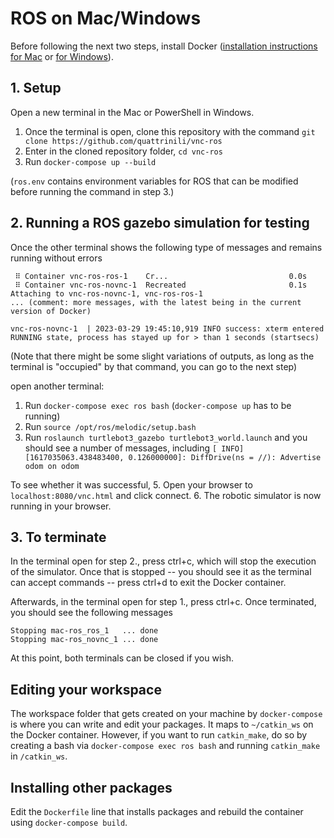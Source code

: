 # ROS on Mac/Windows

Before following the next two steps, install Docker ([installation instructions for Mac](https://docs.docker.com/docker-for-mac/install/) or [for Windows](https://docs.docker.com/docker-for-windows/install/#system-requirements-for-wsl-2-backend)).

## 1. Setup
Open a new terminal in the Mac or PowerShell in Windows.
1. Once the terminal is open, clone this repository with the command `git clone https://github.com/quattrinili/vnc-ros`
2. Enter in the cloned repository folder, `cd vnc-ros`
3. Run `docker-compose up --build`

(`ros.env` contains environment variables for ROS that can be modified before running the command in step 3.)

## 2. Running a ROS gazebo simulation for testing
Once the other terminal shows the following type of messages and remains running without errors

     ⠿ Container vnc-ros-ros-1    Cr...                           0.0s
     ⠿ Container vnc-ros-novnc-1  Recreated                       0.1s
    Attaching to vnc-ros-novnc-1, vnc-ros-ros-1
    ... (comment: more messages, with the latest being in the current version of Docker)

    vnc-ros-novnc-1  | 2023-03-29 19:45:10,919 INFO success: xterm entered RUNNING state, process has stayed up for > than 1 seconds (startsecs)

(Note that there might be some slight variations of outputs, as long as the terminal is "occupied" by that command, you can go to the next step)

open another terminal:
1. Run `docker-compose exec ros bash` (`docker-compose up` has to be running)
2. Run `source /opt/ros/melodic/setup.bash`
3. Run `roslaunch turtlebot3_gazebo turtlebot3_world.launch` and you should see a number of messages, including `[ INFO] [1617035063.438483400, 0.126000000]: DiffDrive(ns = //): Advertise odom on odom `

To see whether it was successful, 
5. Open your browser to `localhost:8080/vnc.html` and click connect.
6. The robotic simulator is now running in your browser.

## 3. To terminate

In the terminal open for step 2., press ctrl+c, which will stop the execution of the simulator. Once that is stopped -- you should see it as the terminal can accept commands -- press ctrl+d to exit the Docker container.

Afterwards, in the terminal open for step 1., press ctrl+c. Once terminated, you should see the following messages

    Stopping mac-ros_ros_1   ... done
    Stopping mac-ros_novnc_1 ... done

At this point, both terminals can be closed if you wish.

## Editing your workspace
The workspace folder that gets created on your machine by `docker-compose` is where you can write and edit your packages. It maps to `~/catkin_ws` on the Docker container. However, if you want to run `catkin_make`, do so by creating a bash via `docker-compose exec ros bash` and running `catkin_make` in `/catkin_ws`.

## Installing other packages
Edit the `Dockerfile` line that installs packages and rebuild the container using `docker-compose build`.
